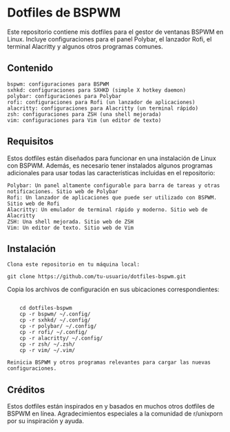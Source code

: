 # Dotfiles de BSPWM

Este repositorio contiene mis dotfiles para el gestor de ventanas BSPWM en Linux. Incluye configuraciones para el panel Polybar, el lanzador Rofi, el terminal Alacritty y algunos otros programas comunes.
## Contenido

    bspwm: configuraciones para BSPWM
    sxhkd: configuraciones para SXHKD (simple X hotkey daemon)
    polybar: configuraciones para Polybar
    rofi: configuraciones para Rofi (un lanzador de aplicaciones)
    alacritty: configuraciones para Alacritty (un terminal rápido)
    zsh: configuraciones para ZSH (una shell mejorada)
    vim: configuraciones para Vim (un editor de texto)

## Requisitos

Estos dotfiles están diseñados para funcionar en una instalación de Linux con BSPWM. Además, es necesario tener instalados algunos programas adicionales para usar todas las características incluidas en el repositorio:

    Polybar: Un panel altamente configurable para barra de tareas y otras notificaciones. Sitio web de Polybar
    Rofi: Un lanzador de aplicaciones que puede ser utilizado con BSPWM. Sitio web de Rofi
    Alacritty: Un emulador de terminal rápido y moderno. Sitio web de Alacritty
    ZSH: Una shell mejorada. Sitio web de ZSH
    Vim: Un editor de texto. Sitio web de Vim

## Instalación

    Clona este repositorio en tu máquina local:

  
```
git clone https://github.com/tu-usuario/dotfiles-bspwm.git
```


Copia los archivos de configuración en sus ubicaciones correspondientes:

```

    cd dotfiles-bspwm
    cp -r bspwm/ ~/.config/
    cp -r sxhkd/ ~/.config/
    cp -r polybar/ ~/.config/
    cp -r rofi/ ~/.config/
    cp -r alacritty/ ~/.config/
    cp -r zsh/ ~/.zsh/
    cp -r vim/ ~/.vim/
```

    Reinicia BSPWM y otros programas relevantes para cargar las nuevas configuraciones.

## Créditos

Estos dotfiles están inspirados en y basados en muchos otros dotfiles de BSPWM en línea. Agradecimientos especiales a la comunidad de r/unixporn por su inspiración y ayuda.
